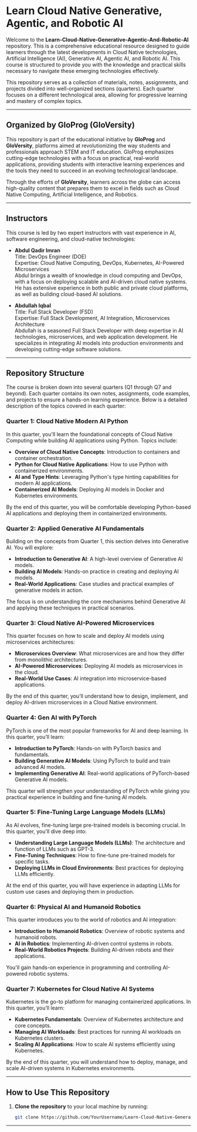 # Learn Cloud Native Generative, Agentic, and Robotic AI

Welcome to the **Learn-Cloud-Native-Generative-Agentic-And-Robotic-AI** repository. This is a comprehensive educational resource designed to guide learners through the latest developments in Cloud Native technologies, Artificial Intelligence (AI), Generative AI, Agentic AI, and Robotic AI. This course is structured to provide you with the knowledge and practical skills necessary to navigate these emerging technologies effectively.

This repository serves as a collection of materials, notes, assignments, and projects divided into well-organized sections (quarters). Each quarter focuses on a different technological area, allowing for progressive learning and mastery of complex topics.

---

## Organized by GloProg (GloVersity)

This repository is part of the educational initiative by **GloProg** and **GloVersity**, platforms aimed at revolutionizing the way students and professionals approach STEM and IT education. GloProg emphasizes cutting-edge technologies with a focus on practical, real-world applications, providing students with interactive learning experiences and the tools they need to succeed in an evolving technological landscape.

Through the efforts of **GloVersity**, learners across the globe can access high-quality content that prepares them to excel in fields such as Cloud Native Computing, Artificial Intelligence, and Robotics.

---

## Instructors

This course is led by two expert instructors with vast experience in AI, software engineering, and cloud-native technologies:

- **Abdul Qadir Imran**  
  Title: DevOps Engineer (DOE)  
  Expertise: Cloud Native Computing, DevOps, Kubernetes, AI-Powered Microservices  
  Abdul brings a wealth of knowledge in cloud computing and DevOps, with a focus on deploying scalable and AI-driven cloud native systems. He has extensive experience in both public and private cloud platforms, as well as building cloud-based AI solutions.

- **Abdullah Iqbal**  
  Title: Full Stack Developer (FSD)  
  Expertise: Full Stack Development, AI Integration, Microservices Architecture  
  Abdullah is a seasoned Full Stack Developer with deep expertise in AI technologies, microservices, and web application development. He specializes in integrating AI models into production environments and developing cutting-edge software solutions.

---

## Repository Structure

The course is broken down into several quarters (Q1 through Q7 and beyond). Each quarter contains its own notes, assignments, code examples, and projects to ensure a hands-on learning experience. Below is a detailed description of the topics covered in each quarter:

### **Quarter 1: Cloud Native Modern AI Python**

In this quarter, you'll learn the foundational concepts of Cloud Native Computing while building AI applications using Python. Topics include:

- **Overview of Cloud Native Concepts**: Introduction to containers and container orchestration.
- **Python for Cloud Native Applications**: How to use Python with containerized environments.
- **AI and Type Hints**: Leveraging Python's type hinting capabilities for modern AI applications.
- **Containerized AI Models**: Deploying AI models in Docker and Kubernetes environments.
  
By the end of this quarter, you will be comfortable developing Python-based AI applications and deploying them in containerized environments.

### **Quarter 2: Applied Generative AI Fundamentals**

Building on the concepts from Quarter 1, this section delves into Generative AI. You will explore:

- **Introduction to Generative AI**: A high-level overview of Generative AI models.
- **Building AI Models**: Hands-on practice in creating and deploying AI models.
- **Real-World Applications**: Case studies and practical examples of generative models in action.
  
The focus is on understanding the core mechanisms behind Generative AI and applying these techniques in practical scenarios.

### **Quarter 3: Cloud Native AI-Powered Microservices**

This quarter focuses on how to scale and deploy AI models using microservices architectures:

- **Microservices Overview**: What microservices are and how they differ from monolithic architectures.
- **AI-Powered Microservices**: Deploying AI models as microservices in the cloud.
- **Real-World Use Cases**: AI integration into microservice-based applications.
  
By the end of this quarter, you’ll understand how to design, implement, and deploy AI-driven microservices in a Cloud Native environment.

### **Quarter 4: Gen AI with PyTorch**

PyTorch is one of the most popular frameworks for AI and deep learning. In this quarter, you’ll learn:

- **Introduction to PyTorch**: Hands-on with PyTorch basics and fundamentals.
- **Building Generative AI Models**: Using PyTorch to build and train advanced AI models.
- **Implementing Generative AI**: Real-world applications of PyTorch-based Generative AI models.
  
This quarter will strengthen your understanding of PyTorch while giving you practical experience in building and fine-tuning AI models.

### **Quarter 5: Fine-Tuning Large Language Models (LLMs)**

As AI evolves, fine-tuning large pre-trained models is becoming crucial. In this quarter, you'll dive deep into:

- **Understanding Large Language Models (LLMs)**: The architecture and function of LLMs such as GPT-3.
- **Fine-Tuning Techniques**: How to fine-tune pre-trained models for specific tasks.
- **Deploying LLMs in Cloud Environments**: Best practices for deploying LLMs efficiently.
  
At the end of this quarter, you will have experience in adapting LLMs for custom use cases and deploying them in production.

### **Quarter 6: Physical AI and Humanoid Robotics**

This quarter introduces you to the world of robotics and AI integration:

- **Introduction to Humanoid Robotics**: Overview of robotic systems and humanoid robots.
- **AI in Robotics**: Implementing AI-driven control systems in robots.
- **Real-World Robotics Projects**: Building AI-driven robots and their applications.
  
You'll gain hands-on experience in programming and controlling AI-powered robotic systems.

### **Quarter 7: Kubernetes for Cloud Native AI Systems**

Kubernetes is the go-to platform for managing containerized applications. In this quarter, you’ll learn:

- **Kubernetes Fundamentals**: Overview of Kubernetes architecture and core concepts.
- **Managing AI Workloads**: Best practices for running AI workloads on Kubernetes clusters.
- **Scaling AI Applications**: How to scale AI systems efficiently using Kubernetes.
  
By the end of this quarter, you will understand how to deploy, manage, and scale AI-driven systems in Kubernetes environments.

---

## How to Use This Repository

1. **Clone the repository** to your local machine by running:
   ```bash
   git clone https://github.com/YourUsername/Learn-Cloud-Native-Generative-Agentic-And-Robotic-AI.git
---